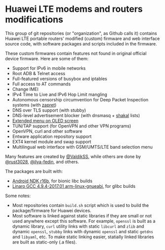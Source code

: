 Huawei LTE modems and routers modifications
===========================================

This group of git repositories (or "organization", as Github calls it) contains Huawei LTE portable routers' modified (custom) firmware and web interface source code, with software packages and scripts included in the firmware.

These custom firmwares contain features not found in original official device firmware. Here are some of them:

* Support for IPv6 in mobile networks
* Root ADB & Telnet access
* Full-featured versions of busybox and iptables
* Full access to AT commands
* Change IMEI
* IPv4 Time to Live and IPv6 Hop Limit mangling
* Autonomous censorship circumvention for Deep Packet Inspection systems (with [zapret](https://github.com/Huawei-LTE-routers-mods/zapret))
* DNS over TLS support (with stubby)
* DNS-level advertisement blocker (with dnsmasq + [shakal](https://4pda.ru/forum/index.php?s=&showtopic=275091&view=findpost&p=89665467) lists)
* [Extended menu on OLED screen](https://github.com/Huawei-LTE-routers-mods/huawei_oled_hijack)
* TUN/TAP support (for OpenVPN and other VPN programs)
* OpenVPN, curl and other software
* Entware application repository support
* EXT4 kernel module and swap support
* Multilingual web interface with GSM/UMTS/LTE band selection menu

Many features are created by [@ValdikSS](https://github.com/ValdikSS/), while others are done by [@rust3028](https://github.com/rust3028/), [@ilya-fedin](https://github.com/ilya-fedin/), and others.


The packages are built with:

* [Android NDK r16b](https://developer.android.com/ndk/downloads/older_releases.html#ndk-16b-downloads), for bionic libc builds
* [Linaro GCC 4.9.4-2017.01 arm-linux-gnueabi](https://releases.linaro.org/components/toolchain/binaries/4.9-2017.01/arm-linux-gnueabi/), for glibc builds


Some notes:

* Most repositories contain `build.sh` script which is used to build the package/firmware for Huawei devices.
* Most software is linked against static libraries if they are small or not used anywhere except this software. For example, `openssl` is built as a dynamic library, `curl` utility links with static `libcurl` and `zlib` and dynamic `openssl`, `stubby` links with dynamic `openssl` and static `getdns` and `libyaml`, etc. To make static linking easier, statially linked libraries are built as static-only (.a files).
